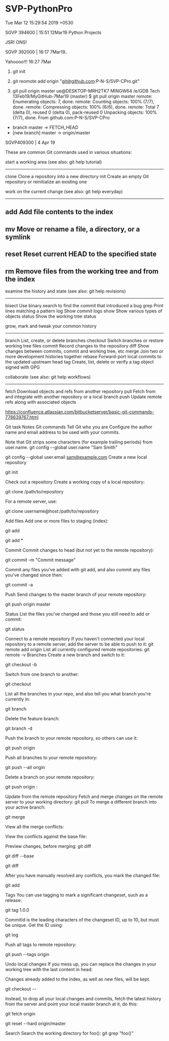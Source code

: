 # SVP-PythonPro
Tue Mar 12 15:29:54 2019 +0530

SGVP 394600 | 15:51 12Mar19
Python Projects


JSR! ONS!

SGVP 392000 | 16:17 7Mar19..


Yahoooo!!! 16:27 7Mar
1) git init
2) git reomote add origin "git@github.com:P-N-S/SVP-CPro.git"


3) git pull origin master
ue@DESKTOP-MRH2TK7 MINGW64 /e/GDB Tech 13Feb19/MyGitHub-7Mar19 (master)
$ git pull origin master
remote: Enumerating objects: 7, done.
remote: Counting objects: 100% (7/7), done.
remote: Compressing objects: 100% (6/6), done.
remote: Total 7 (delta 0), reused 0 (delta 0), pack-reused 0
Unpacking objects: 100% (7/7), done.
From github.com:P-N-S/SVP-CPro
 * branch            master     -> FETCH_HEAD
 * [new branch]      master     -> origin/master
 
 
 SGVP409300 | 4 Apr 19
 
 These are common Git commands used in various situations:

start a working area (see also: git help tutorial)
***
   clone      Clone a repository into a new directory
   init       Create an empty Git repository or reinitialize an existing one

work on the current change (see also: git help everyday)
***
   add        Add file contents to the index
   -
   mv         Move or rename a file, a directory, or a symlink
   -
   reset      Reset current HEAD to the specified state
   -
   rm         Remove files from the working tree and from the index
   -

examine the history and state (see also: git help revisions)
***
   bisect     Use binary search to find the commit that introduced a bug
   grep       Print lines matching a pattern
   log        Show commit logs
   show       Show various types of objects
   status     Show the working tree status

grow, mark and tweak your common history
***
   branch     List, create, or delete branches
   checkout   Switch branches or restore working tree files
   commit     Record changes to the repository
   diff       Show changes between commits, commit and working tree, etc
   merge      Join two or more development histories together
   rebase     Forward-port local commits to the updated upstream head
   tag        Create, list, delete or verify a tag object signed with GPG

collaborate (see also: git help workflows)
***
   fetch      Download objects and refs from another repository
   pull       Fetch from and integrate with another repository or a local branch
   push       Update remote refs along with associated objects

 https://confluence.atlassian.com/bitbucketserver/basic-git-commands-776639767.html
 
 Git task 	Notes 	Git commands
Tell Git who you are 	Configure the author name and email address to be used with your commits.

Note that Git strips some characters (for example trailing periods) from user.name.
	git config --global user.name "Sam Smith"

git config --global user.email sam@example.com
Create a new local repository 	  	

git init

Check out a repository 	Create a working copy of a local repository: 	

git clone /path/to/repository

For a remote server, use: 	

git clone username@host:/path/to/repository

Add files 	Add one or more files to staging (index): 	

git add <filename>

git add *

Commit 	Commit changes to head (but not yet to the remote repository): 	

git commit -m "Commit message"

Commit any files you've added with git add, and also commit any files you've changed since then: 	

git commit -a

Push 	Send changes to the master branch of your remote repository: 	

git push origin master

Status 	List the files you've changed and those you still need to add or commit: 	

git status

Connect to a remote repository 	If you haven't connected your local repository to a remote server, add the server to be able to push to it: 	git remote add origin <server>
List all currently configured remote repositories: 	git remote -v
Branches 	Create a new branch and switch to it: 	

git checkout -b <branchname>

Switch from one branch to another: 	

git checkout <branchname>

List all the branches in your repo, and also tell you what branch you're currently in: 	

git branch

Delete the feature branch: 	

git branch -d <branchname>

Push the branch to your remote repository, so others can use it: 	

git push origin <branchname>

Push all branches to your remote repository: 	

git push --all origin

Delete a branch on your remote repository: 	

git push origin :<branchname>

Update from the remote repository 	Fetch and merge changes on the remote server to your working directory: 	git pull
To merge a different branch into your active branch: 	

git merge <branchname>

View all the merge conflicts:

View the conflicts against the base file:

Preview changes, before merging:
	git diff

git diff --base <filename>

git diff <sourcebranch> <targetbranch>

After you have manually resolved any conflicts, you mark the changed file: 	

git add <filename>

Tags 	You can use tagging to mark a significant changeset, such as a release: 	

git tag 1.0.0 <commitID>

CommitId is the leading characters of the changeset ID, up to 10, but must be unique. Get the ID using: 	

git log

Push all tags to remote repository: 	

git push --tags origin

Undo local changes 	If you mess up, you can replace the changes in your working tree with the last content in head:

Changes already added to the index, as well as new files, will be kept.
	

git checkout -- <filename>

Instead, to drop all your local changes and commits, fetch the latest history from the server and point your local master branch at it, do this: 	

git fetch origin

git reset --hard origin/master

Search 	Search the working directory for foo(): 	git grep "foo()"
